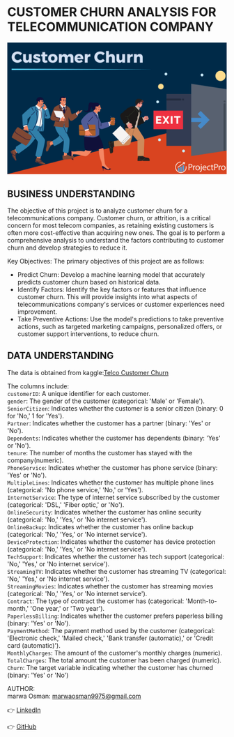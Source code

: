 #  CUSTOMER CHURN ANALYSIS FOR TELECOMMUNICATION COMPANY   
![image](image.png)   
## BUSINESS UNDERSTANDING    

The objective of this project is to analyze customer churn for a telecommunications company. Customer churn, or attrition, is a critical concern for most telecom companies, as retaining existing customers is often more cost-effective than acquiring new ones. The goal is to perform a comprehensive analysis to understand the factors contributing to customer churn and develop strategies to reduce it. 

Key Objectives:
The primary objectives of this project are as follows:

* Predict Churn: Develop a machine learning model that accurately predicts customer churn based on historical data.
* Identify Factors: Identify the key factors or features that influence customer churn. This will provide insights into what aspects of telecommunications company's services or customer experiences need improvement.
* Take Preventive Actions: Use the model's predictions to take preventive actions, such as targeted marketing campaigns, personalized offers, or customer support interventions, to reduce churn. 
## DATA UNDERSTANDING    
The data is obtained from kaggle:[Telco Customer Churn](https://www.kaggle.com/datasets/blastchar/telco-customer-churn)   

The columns include:      
``customerID``: A unique identifier for each customer.    
``gender``: The gender of the customer (categorical: 'Male' or 'Female').   
``SeniorCitizen``: Indicates whether the customer is a senior citizen (binary: 0 for 'No,' 1 for 'Yes').    
``Partner``: Indicates whether the customer has a partner (binary: 'Yes' or 'No').  
``Dependents``: Indicates whether the customer has dependents (binary: 'Yes' or 'No').  
``tenure``: The number of months the customer has stayed with the company(numeric).  
``PhoneService``: Indicates whether the customer has phone service (binary: 'Yes' or 'No').   
``MultipleLines``: Indicates whether the customer has multiple phone lines (categorical: 'No phone service,' 'No,' or 'Yes').    
``InternetService``: The type of internet service subscribed by the customer (categorical: 'DSL,' 'Fiber optic,' or 'No').   
``OnlineSecurity``: Indicates whether the customer has online security (categorical: 'No,' 'Yes,' or 'No internet service').    
``OnlineBackup``: Indicates whether the customer has online backup (categorical: 'No,' 'Yes,' or 'No internet service').  
``DeviceProtection``: Indicates whether the customer has device protection (categorical: 'No,' 'Yes,' or 'No internet service').   
``TechSupport``: Indicates whether the customer has tech support (categorical: 'No,' 'Yes,' or 'No internet service').     
``StreamingTV``: Indicates whether the customer has streaming TV (categorical: 'No,' 'Yes,' or 'No internet service').    
``StreamingMovies``: Indicates whether the customer has streaming movies (categorical: 'No,' 'Yes,' or 'No internet service').   
``Contract``: The type of contract the customer has (categorical: 'Month-to-month,' 'One year,' or 'Two year').   
``PaperlessBilling``: Indicates whether the customer prefers paperless billing (binary: 'Yes' or 'No').   
``PaymentMethod``: The payment method used by the customer (categorical: 'Electronic check,' 'Mailed check,' 'Bank transfer (automatic),' or 'Credit card (automatic)').   
``MonthlyCharges``: The amount of the customer's monthly charges (numeric).   
``TotalCharges``: The total amount the customer has been charged (numeric).    
``Churn``: The target variable indicating whether the customer has churned (binary: 'Yes' or 'No')    


AUTHOR:         
marwa Osman: marwaosman9975@gmail.com    

👉 [LinkedIn](https://www.linkedin.com/in/marwa-osman-00190b222/)

👉 [GitHub](https://github.com/marwa9975)
